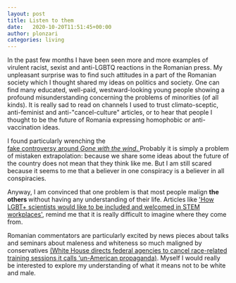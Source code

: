```yaml
---
layout: post
title: Listen to them
date:   2020-10-20T11:51:45+00:00
author: plonzari
categories: living
---
```




In the past few months I have been seen more and more examples of virulent racist, sexist and anti-LGBTQ reactions in 
the Romanian press. My unpleasant surprise was to find such attitudes in a part of the Romanian society  which I 
thought shared my ideas on politics and society. One can find many educated, well-paid, westward-looking young 
people showing a profound misunderstanding concerning the problems of minorities (of all kinds). 
It is really sad to read on channels I used to trust climato-sceptic, anti-feminist and anti-"cancel-culture" articles,
 or to hear that people I thought to be the future of Romania expressing homophobic or anti-vaccination ideas. 

<!--more-->

I found particularly wrenching the  
<a href="https://pressone.ro/pe-aripile-vantului-zece-oameni-de-cultura-romani-si-o-controversa"> 
fake controversy around <em>Gone with the wind</em>. </a>
Probably it is simply a problem of mistaken  extrapolation: because we share some ideas about the future of the country 
does not mean that they think like me. 
But I am still scared because it seems to me that a believer in one conspiracy is a believer in all conspiracies.

Anyway, I am convinced that one problem is that most people malign <b> the others </b> 
without having any understanding of their life.  Articles like
<a href="https://www.nature.com/articles/d41586-020-02949-3">
'How LGBT+ scientists would like to be included and welcomed in STEM workplaces'</a>, remind me that it is really 
difficult to imagine where they come from. 


Romanian commentators are particularly excited by news pieces  about talks and seminars about maleness and 
whiteness so much maligned by conservatives 
<a href="https://www.washingtonpost.com/politics/2020/09/04/white-house-racial-sensitivity-training/">
(White House directs federal agencies to cancel race-related training sessions it calls ‘un-American propaganda)</a>.
Myself I would really be interested to explore my understanding of what it means not to be white and male.



